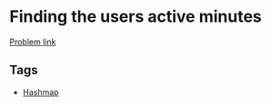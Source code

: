# Finding the users active minutes

[Problem link](https://leetcode.com/problems/finding-the-users-active-minutes)

## Tags

* [Hashmap](/README.md#Hashmap)
